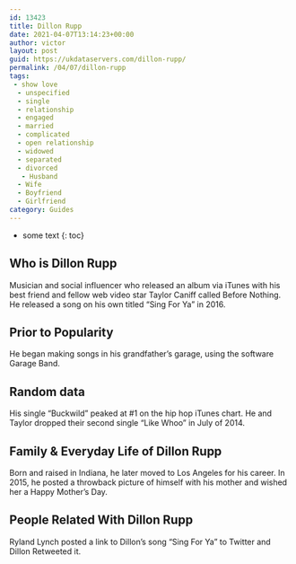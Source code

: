 ```yaml
---
id: 13423
title: Dillon Rupp
date: 2021-04-07T13:14:23+00:00
author: victor
layout: post
guid: https://ukdataservers.com/dillon-rupp/
permalink: /04/07/dillon-rupp
tags:
 - show love
  - unspecified
  - single
  - relationship
  - engaged
  - married
  - complicated
  - open relationship
  - widowed
  - separated
  - divorced
   - Husband
  - Wife
  - Boyfriend
  - Girlfriend
category: Guides
---
```


* some text
{: toc}


## Who is Dillon Rupp



Musician and social influencer who released an album via iTunes with his best friend and fellow web video star Taylor Caniff called Before Nothing. He released a song on his own titled &#8220;Sing For Ya&#8221; in 2016. 

                
                
                
## Prior to Popularity



He began making songs in his grandfather&#8217;s garage, using the software Garage Band. 

                
                
                
## Random data



His single &#8220;Buckwild&#8221; peaked at #1 on the hip hop iTunes chart. He and Taylor dropped their second single &#8220;Like Whoo&#8221; in July of 2014. 

                
                
                
## Family & Everyday Life of Dillon Rupp



Born and raised in Indiana, he later moved to Los Angeles for his career. In 2015, he posted a throwback picture of himself with his mother and wished her a Happy Mother&#8217;s Day. 

                
                
                
## People Related With Dillon Rupp



Ryland Lynch posted a link to Dillon&#8217;s song &#8220;Sing For Ya&#8221; to Twitter and Dillon Retweeted it. 

                
              
            
          
          
          